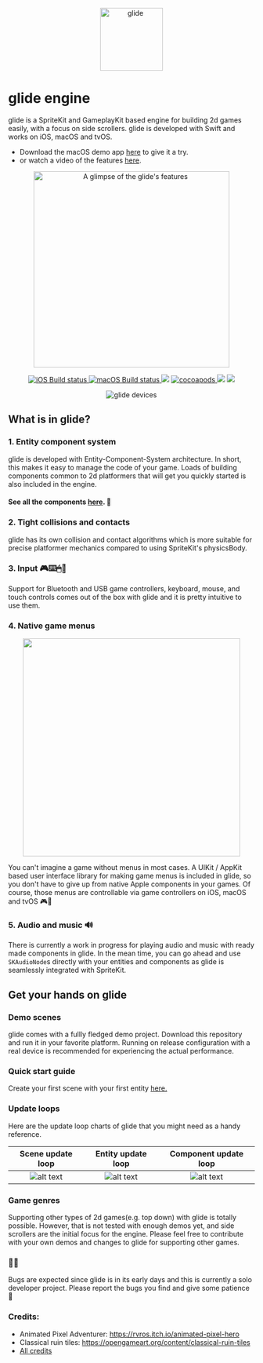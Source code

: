 <p align="center">
    <img src="https://github.com/cocoatoucher/Glide/raw/master/Docs/glide_logo_transparent.png" width="128" max-width="80%" alt="glide"/>
</p>

# glide engine

glide is a SpriteKit and GameplayKit based engine for building 2d games easily, with a focus on side scrollers. glide is developed with Swift and works on iOS, macOS and tvOS. 

- Download the macOS demo app [here](https://github.com/cocoatoucher/Glide/raw/master/Docs/GlideDemo.zip) to give it a try. 
- or watch a video of the features [here](https://vimeo.com/334243593). 

<p align="center">
	<a target="_blank" rel="noopener noreferrer" href="https://vimeo.com/334243593">
    <img src="https://github.com/cocoatoucher/Glide/raw/master/Docs/jump.gif" width="400" max-width="80%" alt="A glimpse of the glide's features">
    </a>
</p>

<p align="center">
	<a href="https://app.bitrise.io/app/b14b754f747dc2fa">
        <img src="https://app.bitrise.io/app/b14b754f747dc2fa/status.svg?token=2DJHooo6_IVnbLRAFbfxzQ" alt="iOS Build status"/>
    </a>
    <a href="https://app.bitrise.io/app/a302dd2ce8710bf2">
        <img src="https://app.bitrise.io/app/a302dd2ce8710bf2/status.svg?token=I5JPNr5-g_hAj2kR6mtZaA" alt="macOS Build status"/>
    </a>
    <img src="https://img.shields.io/badge/Swift-5.0-orange.svg"/>
    <a href="https://cocoapods.org/pods/GlideEngine">
        <img src="https://img.shields.io/cocoapods/v/GlideEngine.svg" alt="cocoapods"/>
    </a>
    <img src="https://img.shields.io/badge/PRs-welcome-brightgreen.svg?style=flat-square"/>
    <a href="mailto:cocoatoucher@posteo.se">
        <img src="https://img.shields.io/badge/contact-cocoatoucher-yellow.svg?style=flat"/>
    </a>
</p>

<p align="center">
    <img src="https://github.com/cocoatoucher/Glide/raw/master/Docs/devices.png" max-width="80%" alt="glide devices"/>
</p>

## What is in glide?

### 1. Entity component system
glide is developed with Entity-Component-System architecture. In short, this makes it easy to manage the code of your game. Loads of building components common to 2d platformers that will get you quickly started is also included in the engine. 

#### See all the components [here](https://github.com/cocoatoucher/Glide/blob/master/Docs/Components.md). 👾

### 2. Tight collisions and contacts
glide has its own collision and contact algorithms which is more suitable for precise platformer mechanics compared to using SpriteKit's physicsBody.

### 3. Input 🎮⌨️🖱🔲
Support for Bluetooth and USB game controllers, keyboard, mouse, and touch controls comes out of the box with glide and it is pretty intuitive to use them.

### 4. Native game menus

<p align="center">
    <img src="https://github.com/cocoatoucher/Glide/raw/master/Docs/navigatable.gif" width="444" max-width="80%"/>
</p>

You can't imagine a game without menus in most cases. A UIKit / AppKit based user interface library for making game menus is included in glide, so you don't have to give up from native Apple components in your games. Of course, those menus are controllable via game controllers on iOS, macOS and tvOS 🎮💃

### 5. Audio and music 🔊
There is currently a work in progress for playing audio and music with ready made components in glide. In the mean time, you can go ahead and use `SKAudioNode`s directly with your entities and components as glide is seamlessly integrated with SpriteKit.

## Get your hands on glide

### Demo scenes
glide comes with a fullly fledged demo project. Download this repository and run it in your favorite platform. Running on release configuration with a real device is recommended for experiencing the actual performance.

### Quick start guide
Create your first scene with your first entity [here.](https://github.com/cocoatoucher/Glide/blob/master/Docs/QuickStartGuide.md)

### Update loops
Here are the update loop charts of glide that you might need as a handy reference.

Scene update loop       |  Entity update loop     |  Component update loop
:-------------------------:|:-------------------------:|:-------------------------:
![alt text](https://github.com/cocoatoucher/Glide/raw/master/Docs/glide-update-cycle-scene.png "Update cycle of a scene")  |  ![alt text](https://github.com/cocoatoucher/Glide/raw/master/Docs/glide-update-cycle-entity.png "Update cycle of an entity")  |  ![alt text](https://github.com/cocoatoucher/Glide/raw/master/Docs/glide-update-cycle-component.png "Update cycle of a component")

### Game genres
Supporting other types of 2d games(e.g. top down) with glide is totally possible. However, that is not tested with enough demos yet, and side scrollers are the initial focus for the engine. Please feel free to contribute with your own demos and changes to glide for supporting other games.

### 🐞🐜
Bugs are expected since glide is in its early days and this is currently a solo developer project. Please report the bugs you find and give some patience 🙏

### Credits:

- Animated Pixel Adventurer: https://rvros.itch.io/animated-pixel-hero
- Classical ruin tiles: https://opengameart.org/content/classical-ruin-tiles
- [All credits](https://github.com/cocoatoucher/Glide/blob/master/Docs/AssetCredits.md)
